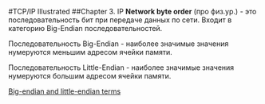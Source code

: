 #TCP/IP Illustrated
##Chapter 3. IP
**Network byte order** (про физ.ур.) - это последовательность бит при передаче данных по сети. Входит в категорию Big-Endian последовательностей. 
  
  Последовательность Big-Endian - наиболее значимые значения нумеруются меньшим адресом ячейки памяти.
  
  Последовательность Little-Endian - наиболее значимые значения нумеруются большим адресом ячейки памяти.
  
  [Big-endian and little-endian terms](https://www.webopedia.com/TERM/B/big_endian.html)
